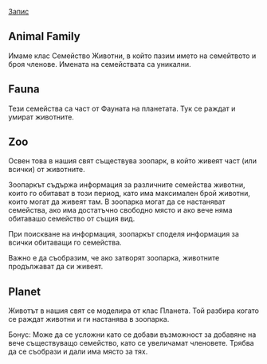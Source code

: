 [Запис](https://drive.google.com/file/d/1eQ_SBp0VQiVWEpZ0PkllJFSOfiwT5tTk/view?usp=sharing)

## Animal Family
Имаме клас Семейство Животни, в който пазим името на семейтвото и броя членове. Имената на семействата са уникални.

## Fauna
Тези семейства са част от Фауната на планетата. Тук се раждат и умират животните.

## Zoo
Освен това в нашия свят съществува зоопарк, в който живеят част (или всички) от животните.

Зоопаркът съдържа информация за различните семейства животни, които го обитават в този период, 
като има максимален брой животни, които могат да живеят там.
В зоопарка могат да се настаняват семейства, ако има достатъчно свободно място и ако вече няма обитавашо семейство от същия вид.

При поискване на информация, зоопаркът споделя информация за всички обитаващи го семейства.

Важно е да съобразим, че ако затворят зоопарка, животните продължават да си живеят.

## Planet
Животът в нашия свят се моделира от клас Планета. Той разбира когато се раждат животни и ги настанява в зоопарка. 

Бонус:
Може да се усложни като се добави възможност за добавяне на вече съществуващо семейство, като се увеличамат членовете.
Трябва да се съобрази и дали има място за тях.
